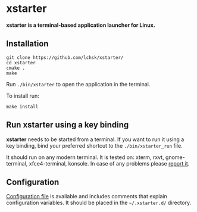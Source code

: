 # xstarter

**xstarter is a terminal-based application launcher for Linux.**

## Installation

```
git clone https://github.com/lchsk/xstarter/
cd xstarter
cmake .
make
```

Run `./bin/xstarter` to open the application in the terminal.

To install run:

```
make install
```

## Run xstarter using a key binding

**xstarter** needs to be started from a terminal. If you want to run it using a key binding, bind your preferred shortcut to the `./bin/xstarter_run` file.

It should run on any modern terminal. It is tested on: xterm, rxvt, gnome-terminal, xfce4-terminal, konsole. In case of any problems please [report it](https://github.com/lchsk/xstarter/issues/new).

## Configuration

[Configuration file](./xstarter.conf) is available and includes comments that explain configuration variables. It should be placed in the `~/.xstarter.d/` directory.
